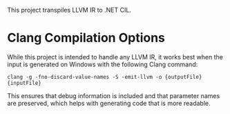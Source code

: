 This project transpiles LLVM IR to .NET CIL.

# Clang Compilation Options

While this project is intended to handle any LLVM IR, it works best when the input is generated on Windows with the following Clang command:

```
clang -g -fno-discard-value-names -S -emit-llvm -o {outputFile} {inputFile}
```

This ensures that debug information is included and that parameter names are preserved, which helps with generating code that is more readable.
